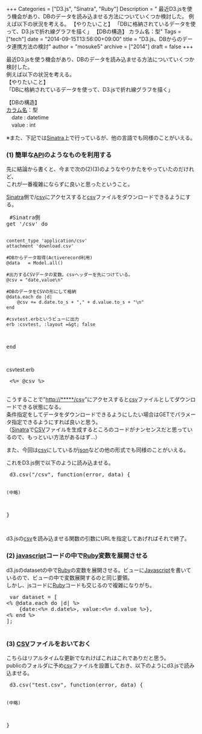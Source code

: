 +++
Categories = ["D3.js", "Sinatra", "Ruby"]
Description = " 最近D3.jsを使う機会があり、DBのデータを読み込ませる方法についていくつか検討した。 例えば以下の状況を考える。 【やりたいこと】 「DBに格納されているデータを使って、D3.jsで折れ線グラフを描く」  【DBの構造】 カラム名：型"
Tags = ["tech"]
date = "2014-09-15T13:56:00+09:00"
title = "D3.js、DBからのデータ連携方法の検討"
author = "mosuke5"
archive = ["2014"]
draft = false
+++

<body>
<p>最近D3.jsを使う機会があり、DBのデータを読み込ませる方法についていくつか検討した。<br>
例えば以下の状況を考える。<br>
【やりたいこと】<br>
「DBに格納されているデータを使って、D3.jsで折れ線グラフを描く」</p>
<p>【DBの構造】<br>
<a class="keyword" href="http://d.hatena.ne.jp/keyword/%A5%AB%A5%E9%A5%E0%CC%BE">カラム名</a>：型<br>
　date : datetime<br>
　value : int</p>
<p>※また、下記では<a class="keyword" href="http://d.hatena.ne.jp/keyword/Sinatra">Sinatra</a>上で行っているが、他の言語でも同様のことがいえる。</p>

<div class="section">
    <h3>(1) 簡単な<a class="keyword" href="http://d.hatena.ne.jp/keyword/API">API</a>のようなものを利用する</h3>
    <p>先に結論から書くと、今まで次の(2)(3)のようなやりかたをやっていたのだけれど、<br>
これが一番複雑にならずに良いと思ったということ。</p>
<p><a class="keyword" href="http://d.hatena.ne.jp/keyword/Sinatra">Sinatra</a>側で/<a class="keyword" href="http://d.hatena.ne.jp/keyword/csv">csv</a>にアクセスすると<a class="keyword" href="http://d.hatena.ne.jp/keyword/csv">csv</a>ファイルをダウンロードできるようにする。</p>
<pre class="code lang-ruby" data-lang="ruby" data-unlink> #Sinatra側
get '/csv' do

    content_type 'application/csv'
    attachment 'download.csv'

    #DBからデータ取得(Activerecord利用)
    @data   = Model.all()

    #出力するCSVデータの変数。csvヘッダーを先につけている。
    @csv = "date,value\n"

    #DBのデータをCSVの形にして格納
    @data.each do |d|
        @csv += d.date.to_s + "," + d.value.to_s + "\n"
    end
    
    #csvtest.erbというビューに出力
    erb :csvtest, :layout =&gt; false

end
 
</pre>
<p>csvtest.erb</p>
<pre class="code lang-ruby" data-lang="ruby" data-unlink> &lt;%= @csv %&gt;
 
</pre>
<p>こうすることで"<a href="http://*****/csv">http://*****/csv</a>"にアクセスすると<a class="keyword" href="http://d.hatena.ne.jp/keyword/csv">csv</a>ファイルとしてダウンロードできる状態になる。<br>
条件指定をしてデータをダウンロードできるようにしたい場合はGETでパラメータ指定できるようにすれば良いと思う。<br>
（<a class="keyword" href="http://d.hatena.ne.jp/keyword/Sinatra">Sinatra</a>で<a class="keyword" href="http://d.hatena.ne.jp/keyword/CSV">CSV</a>ファイルを生成するところのコードがナンセンスだと思っているので、もっといい方法があるはず…）</p>
<p>また、今回は<a class="keyword" href="http://d.hatena.ne.jp/keyword/csv">csv</a>にしているが<a class="keyword" href="http://d.hatena.ne.jp/keyword/json">json</a>などの他の形式でも同様のことがいえる。</p>
<p>これをD3.js側で以下のように読み込ませる。</p>
<pre class="code lang-javascript" data-lang="javascript" data-unlink> d3.csv("/csv", function(error, data) {

    (中略)

}
 
</pre>
<p>d3.jsの<a class="keyword" href="http://d.hatena.ne.jp/keyword/csv">csv</a>を読み込ませる関数の引数にURLを指定してあげればそれで終了。</p>

</div>
<div class="section">
    <h3>(2) <a class="keyword" href="http://d.hatena.ne.jp/keyword/javascript">javascript</a>コードの中で<a class="keyword" href="http://d.hatena.ne.jp/keyword/Ruby">Ruby</a>変数を展開させる</h3>
    <p>d3.jsのdatasetの中で<a class="keyword" href="http://d.hatena.ne.jp/keyword/Ruby">Ruby</a>の変数を展開させる。ビューに<a class="keyword" href="http://d.hatena.ne.jp/keyword/Javascript">Javascript</a>を書いているので、ビューの中で変数展開するのと同じ要領。<br>
しかし、jsコードに<a class="keyword" href="http://d.hatena.ne.jp/keyword/Ruby">Ruby</a>コードも交じるので複雑になりがち。</p>
<pre class="code lang-javascript" data-lang="javascript" data-unlink> var dataset = [
&lt;% @data.each do |d| %&gt;
    {date:&lt;%= d.date%&gt;, value:&lt;%= d.value %&gt;},
&lt;% end %&gt;
];
 </pre>
</div>
<div class="section">
    <h3>(3) <a class="keyword" href="http://d.hatena.ne.jp/keyword/CSV">CSV</a>ファイルをおいておく</h3>
    <p>こちらはリアルタイムな更新でなれけばこれはこれでありだと思う。<br>
publicのフォルダに予め<a class="keyword" href="http://d.hatena.ne.jp/keyword/csv">csv</a>ファイルを設置しておき、以下のようにd3.jsで読み込ませる。</p>
<pre class="code lang-javascript" data-lang="javascript" data-unlink> d3.csv("test.csv", function(error, data) {

    (中略)

}
 </pre>
</div>
</body>
